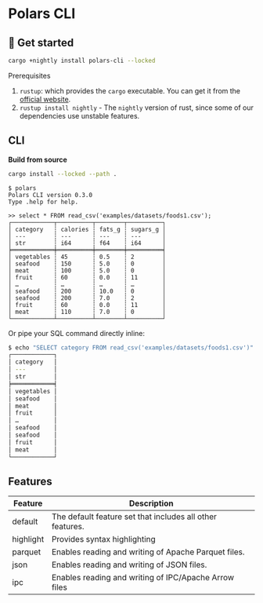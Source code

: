 # Polars CLI

## 🚀 Get started

```bash
cargo +nightly install polars-cli --locked
```

Prerequisites

1. `rustup`: which provides the `cargo` executable. You can get it from the [official website](https://rustup.rs/).
2. `rustup install nightly` - The `nightly` version of rust, since some of our dependencies use unstable features.

## CLI

**Build from source**

```bash
cargo install --locked --path .
```

```shell
$ polars
Polars CLI version 0.3.0
Type .help for help.

>> select * FROM read_csv('examples/datasets/foods1.csv');
┌────────────┬──────────┬────────┬──────────┐
│ category   ┆ calories ┆ fats_g ┆ sugars_g │
│ ---        ┆ ---      ┆ ---    ┆ ---      │
│ str        ┆ i64      ┆ f64    ┆ i64      │
╞════════════╪══════════╪════════╪══════════╡
│ vegetables ┆ 45       ┆ 0.5    ┆ 2        │
│ seafood    ┆ 150      ┆ 5.0    ┆ 0        │
│ meat       ┆ 100      ┆ 5.0    ┆ 0        │
│ fruit      ┆ 60       ┆ 0.0    ┆ 11       │
│ …          ┆ …        ┆ …      ┆ …        │
│ seafood    ┆ 200      ┆ 10.0   ┆ 0        │
│ seafood    ┆ 200      ┆ 7.0    ┆ 2        │
│ fruit      ┆ 60       ┆ 0.0    ┆ 11       │
│ meat       ┆ 110      ┆ 7.0    ┆ 0        │
└────────────┴──────────┴────────┴──────────┘
```

Or pipe your SQL command directly inline:

```bash
$ echo "SELECT category FROM read_csv('examples/datasets/foods1.csv')" | polars
┌────────────┐
│ category   │
│ ---        │
│ str        │
╞════════════╡
│ vegetables │
│ seafood    │
│ meat       │
│ fruit      │
│ …          │
│ seafood    │
│ seafood    │
│ fruit      │
│ meat       │
└────────────┘
```

## Features

| Feature   | Description                                               |
| --------- | --------------------------------------------------------- |
| default   | The default feature set that includes all other features. |
| highlight | Provides syntax highlighting                              |
| parquet   | Enables reading and writing of Apache Parquet files.      |
| json      | Enables reading and writing of JSON files.                |
| ipc       | Enables reading and writing of IPC/Apache Arrow files     |

